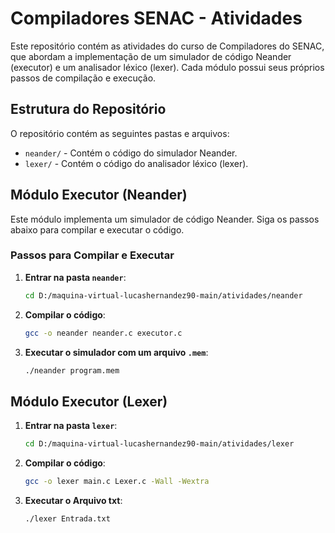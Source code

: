 # Compiladores SENAC - Atividades

Este repositório contém as atividades do curso de Compiladores do SENAC, que abordam a implementação de um simulador de código Neander (executor) e um analisador léxico (lexer). Cada módulo possui seus próprios passos de compilação e execução.

## Estrutura do Repositório

O repositório contém as seguintes pastas e arquivos:

- `neander/` - Contém o código do simulador Neander.
- `lexer/` - Contém o código do analisador léxico (lexer).

## Módulo Executor (Neander)

Este módulo implementa um simulador de código Neander. Siga os passos abaixo para compilar e executar o código.

### Passos para Compilar e Executar

1. **Entrar na pasta `neander`**:

    ```bash
    cd D:/maquina-virtual-lucashernandez90-main/atividades/neander
    ```

2. **Compilar o código**:

    ```bash
    gcc -o neander neander.c executor.c
    ```

3. **Executar o simulador com um arquivo `.mem`**:

    ```bash
    ./neander program.mem
    ```

## Módulo Executor (Lexer)

1. **Entrar na pasta `lexer`**:

    ```bash
    cd D:/maquina-virtual-lucashernandez90-main/atividades/lexer
    ```

2. **Compilar o código**:

    ```bash
    gcc -o lexer main.c Lexer.c -Wall -Wextra
    ```

3. **Executar o Arquivo txt**:

    ```bash
    ./lexer Entrada.txt
    ```